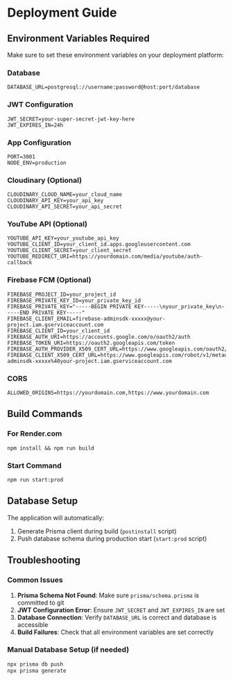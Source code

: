 # Deployment Guide

## Environment Variables Required

Make sure to set these environment variables on your deployment platform:

### Database
```
DATABASE_URL=postgresql://username:password@host:port/database
```

### JWT Configuration
```
JWT_SECRET=your-super-secret-jwt-key-here
JWT_EXPIRES_IN=24h
```

### App Configuration
```
PORT=3001
NODE_ENV=production
```

### Cloudinary (Optional)
```
CLOUDINARY_CLOUD_NAME=your_cloud_name
CLOUDINARY_API_KEY=your_api_key
CLOUDINARY_API_SECRET=your_api_secret
```

### YouTube API (Optional)
```
YOUTUBE_API_KEY=your_youtube_api_key
YOUTUBE_CLIENT_ID=your_client_id.apps.googleusercontent.com
YOUTUBE_CLIENT_SECRET=your_client_secret
YOUTUBE_REDIRECT_URI=https://yourdomain.com/media/youtube/auth-callback
```

### Firebase FCM (Optional)
```
FIREBASE_PROJECT_ID=your_project_id
FIREBASE_PRIVATE_KEY_ID=your_private_key_id
FIREBASE_PRIVATE_KEY="-----BEGIN PRIVATE KEY-----\nyour_private_key\n-----END PRIVATE KEY-----"
FIREBASE_CLIENT_EMAIL=firebase-adminsdk-xxxxx@your-project.iam.gserviceaccount.com
FIREBASE_CLIENT_ID=your_client_id
FIREBASE_AUTH_URI=https://accounts.google.com/o/oauth2/auth
FIREBASE_TOKEN_URI=https://oauth2.googleapis.com/token
FIREBASE_AUTH_PROVIDER_X509_CERT_URL=https://www.googleapis.com/oauth2/v1/certs
FIREBASE_CLIENT_X509_CERT_URL=https://www.googleapis.com/robot/v1/metadata/x509/firebase-adminsdk-xxxxx%40your-project.iam.gserviceaccount.com
```

### CORS
```
ALLOWED_ORIGINS=https://yourdomain.com,https://www.yourdomain.com
```

## Build Commands

### For Render.com
```
npm install && npm run build
```

### Start Command
```
npm run start:prod
```

## Database Setup

The application will automatically:
1. Generate Prisma client during build (`postinstall` script)
2. Push database schema during production start (`start:prod` script)

## Troubleshooting

### Common Issues

1. **Prisma Schema Not Found**: Make sure `prisma/schema.prisma` is committed to git
2. **JWT Configuration Error**: Ensure `JWT_SECRET` and `JWT_EXPIRES_IN` are set
3. **Database Connection**: Verify `DATABASE_URL` is correct and database is accessible
4. **Build Failures**: Check that all environment variables are set correctly

### Manual Database Setup (if needed)
```bash
npx prisma db push
npx prisma generate
```

